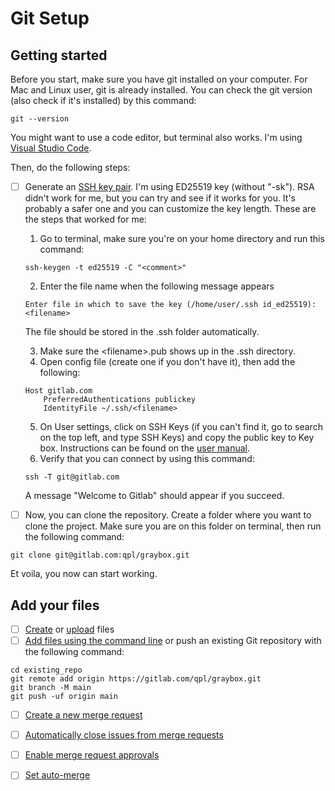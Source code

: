 # Git Setup



## Getting started

Before you start, make sure you have git installed on your computer. For Mac and Linux user, git is already installed. You can check the git version (also check if it's installed) by this command:

```
git --version
```
You might want to use a code editor, but terminal also works. I'm using [Visual Studio Code](https://code.visualstudio.com).

Then, do the following steps:
- [ ] Generate an [SSH key pair](https://docs.gitlab.com/ee/user/ssh.html). I'm using ED25519 key (without "-sk"). RSA didn't work for me, but you can try and see if it works for you. It's probably a safer one and you can customize the key length. These are the steps that worked for me:

    1. Go to terminal, make sure you're on your home directory and run this command:
    ```
    ssh-keygen -t ed25519 -C "<comment>"
    ```

    2. Enter the file name when the following message appears
    ```
    Enter file in which to save the key (/home/user/.ssh id_ed25519): <filename>
    ```

    The file should be stored in the .ssh folder automatically. 
    
    3. Make sure the \<filename\>.pub shows up in the .ssh directory.
    4. Open config file (create one if you don't have it), then add the following:
    ```
    Host gitlab.com
        PreferredAuthentications publickey
        IdentityFile ~/.ssh/<filename>
    ```
    5. On User settings, click on SSH Keys (if you can't find it, go to search on the top left, and type SSH Keys) and copy the public key to Key box. Instructions can be found on the [user manual](https://docs.gitlab.com/ee/user/ssh.html).
    6. Verify that you can connect by using this command:
    ```
    ssh -T git@gitlab.com
    ```
    A message "Welcome to Gitlab" should appear if you succeed.

- [ ] Now, you can clone the repository. Create a folder where you want to clone the project. Make sure you are on this folder on terminal, then run the following command:
```
git clone git@gitlab.com:qpl/graybox.git
```
Et voila, you now can start working.


## Add your files

- [ ] [Create](https://docs.gitlab.com/ee/user/project/repository/web_editor.html#create-a-file) or [upload](https://docs.gitlab.com/ee/user/project/repository/web_editor.html#upload-a-file) files
- [ ] [Add files using the command line](https://docs.gitlab.com/ee/gitlab-basics/add-file.html#add-a-file-using-the-command-line) or push an existing Git repository with the following command:

```
cd existing_repo
git remote add origin https://gitlab.com/qpl/graybox.git
git branch -M main
git push -uf origin main
```

- [ ] [Create a new merge request](https://docs.gitlab.com/ee/user/project/merge_requests/creating_merge_requests.html)
- [ ] [Automatically close issues from merge requests](https://docs.gitlab.com/ee/user/project/issues/managing_issues.html#closing-issues-automatically)
- [ ] [Enable merge request approvals](https://docs.gitlab.com/ee/user/project/merge_requests/approvals/)
- [ ] [Set auto-merge](https://docs.gitlab.com/ee/user/project/merge_requests/merge_when_pipeline_succeeds.html)

